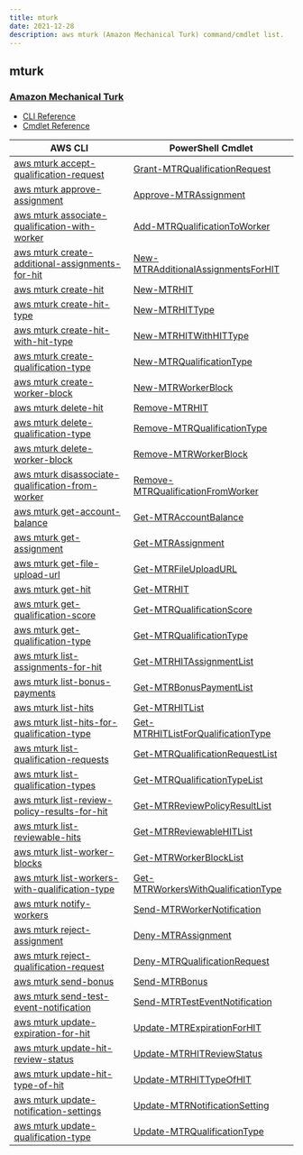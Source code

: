 ```yaml
---
title: mturk
date: 2021-12-28
description: aws mturk (Amazon Mechanical Turk) command/cmdlet list.
---
```


## mturk

### [Amazon Mechanical Turk](https://www.mturk.com/)

* [CLI Reference](https://docs.aws.amazon.com/cli/latest/reference/mturk/index.html)
* [Cmdlet Reference](https://docs.aws.amazon.com/powershell/latest/reference/items/Amazon_MTurk_Service_cmdlets.html)

|AWS CLI|PowerShell Cmdlet|
|----|----|
|[aws mturk accept-qualification-request](https://docs.aws.amazon.com/cli/latest/reference/mturk/accept-qualification-request.html)|[Grant-MTRQualificationRequest](https://docs.aws.amazon.com/powershell/latest/reference/items/Grant-MTRQualificationRequest.html)|
|[aws mturk approve-assignment](https://docs.aws.amazon.com/cli/latest/reference/mturk/approve-assignment.html)|[Approve-MTRAssignment](https://docs.aws.amazon.com/powershell/latest/reference/items/Approve-MTRAssignment.html)|
|[aws mturk associate-qualification-with-worker](https://docs.aws.amazon.com/cli/latest/reference/mturk/associate-qualification-with-worker.html)|[Add-MTRQualificationToWorker](https://docs.aws.amazon.com/powershell/latest/reference/items/Add-MTRQualificationToWorker.html)|
|[aws mturk create-additional-assignments-for-hit](https://docs.aws.amazon.com/cli/latest/reference/mturk/create-additional-assignments-for-hit.html)|[New-MTRAdditionalAssignmentsForHIT](https://docs.aws.amazon.com/powershell/latest/reference/items/New-MTRAdditionalAssignmentsForHIT.html)|
|[aws mturk create-hit](https://docs.aws.amazon.com/cli/latest/reference/mturk/create-hit.html)|[New-MTRHIT](https://docs.aws.amazon.com/powershell/latest/reference/items/New-MTRHIT.html)|
|[aws mturk create-hit-type](https://docs.aws.amazon.com/cli/latest/reference/mturk/create-hit-type.html)|[New-MTRHITType](https://docs.aws.amazon.com/powershell/latest/reference/items/New-MTRHITType.html)|
|[aws mturk create-hit-with-hit-type](https://docs.aws.amazon.com/cli/latest/reference/mturk/create-hit-with-hit-type.html)|[New-MTRHITWithHITType](https://docs.aws.amazon.com/powershell/latest/reference/items/New-MTRHITWithHITType.html)|
|[aws mturk create-qualification-type](https://docs.aws.amazon.com/cli/latest/reference/mturk/create-qualification-type.html)|[New-MTRQualificationType](https://docs.aws.amazon.com/powershell/latest/reference/items/New-MTRQualificationType.html)|
|[aws mturk create-worker-block](https://docs.aws.amazon.com/cli/latest/reference/mturk/create-worker-block.html)|[New-MTRWorkerBlock](https://docs.aws.amazon.com/powershell/latest/reference/items/New-MTRWorkerBlock.html)|
|[aws mturk delete-hit](https://docs.aws.amazon.com/cli/latest/reference/mturk/delete-hit.html)|[Remove-MTRHIT](https://docs.aws.amazon.com/powershell/latest/reference/items/Remove-MTRHIT.html)|
|[aws mturk delete-qualification-type](https://docs.aws.amazon.com/cli/latest/reference/mturk/delete-qualification-type.html)|[Remove-MTRQualificationType](https://docs.aws.amazon.com/powershell/latest/reference/items/Remove-MTRQualificationType.html)|
|[aws mturk delete-worker-block](https://docs.aws.amazon.com/cli/latest/reference/mturk/delete-worker-block.html)|[Remove-MTRWorkerBlock](https://docs.aws.amazon.com/powershell/latest/reference/items/Remove-MTRWorkerBlock.html)|
|[aws mturk disassociate-qualification-from-worker](https://docs.aws.amazon.com/cli/latest/reference/mturk/disassociate-qualification-from-worker.html)|[Remove-MTRQualificationFromWorker](https://docs.aws.amazon.com/powershell/latest/reference/items/Remove-MTRQualificationFromWorker.html)|
|[aws mturk get-account-balance](https://docs.aws.amazon.com/cli/latest/reference/mturk/get-account-balance.html)|[Get-MTRAccountBalance](https://docs.aws.amazon.com/powershell/latest/reference/items/Get-MTRAccountBalance.html)|
|[aws mturk get-assignment](https://docs.aws.amazon.com/cli/latest/reference/mturk/get-assignment.html)|[Get-MTRAssignment](https://docs.aws.amazon.com/powershell/latest/reference/items/Get-MTRAssignment.html)|
|[aws mturk get-file-upload-url](https://docs.aws.amazon.com/cli/latest/reference/mturk/get-file-upload-url.html)|[Get-MTRFileUploadURL](https://docs.aws.amazon.com/powershell/latest/reference/items/Get-MTRFileUploadURL.html)|
|[aws mturk get-hit](https://docs.aws.amazon.com/cli/latest/reference/mturk/get-hit.html)|[Get-MTRHIT](https://docs.aws.amazon.com/powershell/latest/reference/items/Get-MTRHIT.html)|
|[aws mturk get-qualification-score](https://docs.aws.amazon.com/cli/latest/reference/mturk/get-qualification-score.html)|[Get-MTRQualificationScore](https://docs.aws.amazon.com/powershell/latest/reference/items/Get-MTRQualificationScore.html)|
|[aws mturk get-qualification-type](https://docs.aws.amazon.com/cli/latest/reference/mturk/get-qualification-type.html)|[Get-MTRQualificationType](https://docs.aws.amazon.com/powershell/latest/reference/items/Get-MTRQualificationType.html)|
|[aws mturk list-assignments-for-hit](https://docs.aws.amazon.com/cli/latest/reference/mturk/list-assignments-for-hit.html)|[Get-MTRHITAssignmentList](https://docs.aws.amazon.com/powershell/latest/reference/items/Get-MTRHITAssignmentList.html)|
|[aws mturk list-bonus-payments](https://docs.aws.amazon.com/cli/latest/reference/mturk/list-bonus-payments.html)|[Get-MTRBonusPaymentList](https://docs.aws.amazon.com/powershell/latest/reference/items/Get-MTRBonusPaymentList.html)|
|[aws mturk list-hits](https://docs.aws.amazon.com/cli/latest/reference/mturk/list-hits.html)|[Get-MTRHITList](https://docs.aws.amazon.com/powershell/latest/reference/items/Get-MTRHITList.html)|
|[aws mturk list-hits-for-qualification-type](https://docs.aws.amazon.com/cli/latest/reference/mturk/list-hits-for-qualification-type.html)|[Get-MTRHITListForQualificationType](https://docs.aws.amazon.com/powershell/latest/reference/items/Get-MTRHITListForQualificationType.html)|
|[aws mturk list-qualification-requests](https://docs.aws.amazon.com/cli/latest/reference/mturk/list-qualification-requests.html)|[Get-MTRQualificationRequestList](https://docs.aws.amazon.com/powershell/latest/reference/items/Get-MTRQualificationRequestList.html)|
|[aws mturk list-qualification-types](https://docs.aws.amazon.com/cli/latest/reference/mturk/list-qualification-types.html)|[Get-MTRQualificationTypeList](https://docs.aws.amazon.com/powershell/latest/reference/items/Get-MTRQualificationTypeList.html)|
|[aws mturk list-review-policy-results-for-hit](https://docs.aws.amazon.com/cli/latest/reference/mturk/list-review-policy-results-for-hit.html)|[Get-MTRReviewPolicyResultList](https://docs.aws.amazon.com/powershell/latest/reference/items/Get-MTRReviewPolicyResultList.html)|
|[aws mturk list-reviewable-hits](https://docs.aws.amazon.com/cli/latest/reference/mturk/list-reviewable-hits.html)|[Get-MTRReviewableHITList](https://docs.aws.amazon.com/powershell/latest/reference/items/Get-MTRReviewableHITList.html)|
|[aws mturk list-worker-blocks](https://docs.aws.amazon.com/cli/latest/reference/mturk/list-worker-blocks.html)|[Get-MTRWorkerBlockList](https://docs.aws.amazon.com/powershell/latest/reference/items/Get-MTRWorkerBlockList.html)|
|[aws mturk list-workers-with-qualification-type](https://docs.aws.amazon.com/cli/latest/reference/mturk/list-workers-with-qualification-type.html)|[Get-MTRWorkersWithQualificationType](https://docs.aws.amazon.com/powershell/latest/reference/items/Get-MTRWorkersWithQualificationType.html)|
|[aws mturk notify-workers](https://docs.aws.amazon.com/cli/latest/reference/mturk/notify-workers.html)|[Send-MTRWorkerNotification](https://docs.aws.amazon.com/powershell/latest/reference/items/Send-MTRWorkerNotification.html)|
|[aws mturk reject-assignment](https://docs.aws.amazon.com/cli/latest/reference/mturk/reject-assignment.html)|[Deny-MTRAssignment](https://docs.aws.amazon.com/powershell/latest/reference/items/Deny-MTRAssignment.html)|
|[aws mturk reject-qualification-request](https://docs.aws.amazon.com/cli/latest/reference/mturk/reject-qualification-request.html)|[Deny-MTRQualificationRequest](https://docs.aws.amazon.com/powershell/latest/reference/items/Deny-MTRQualificationRequest.html)|
|[aws mturk send-bonus](https://docs.aws.amazon.com/cli/latest/reference/mturk/send-bonus.html)|[Send-MTRBonus](https://docs.aws.amazon.com/powershell/latest/reference/items/Send-MTRBonus.html)|
|[aws mturk send-test-event-notification](https://docs.aws.amazon.com/cli/latest/reference/mturk/send-test-event-notification.html)|[Send-MTRTestEventNotification](https://docs.aws.amazon.com/powershell/latest/reference/items/Send-MTRTestEventNotification.html)|
|[aws mturk update-expiration-for-hit](https://docs.aws.amazon.com/cli/latest/reference/mturk/update-expiration-for-hit.html)|[Update-MTRExpirationForHIT](https://docs.aws.amazon.com/powershell/latest/reference/items/Update-MTRExpirationForHIT.html)|
|[aws mturk update-hit-review-status](https://docs.aws.amazon.com/cli/latest/reference/mturk/update-hit-review-status.html)|[Update-MTRHITReviewStatus](https://docs.aws.amazon.com/powershell/latest/reference/items/Update-MTRHITReviewStatus.html)|
|[aws mturk update-hit-type-of-hit](https://docs.aws.amazon.com/cli/latest/reference/mturk/update-hit-type-of-hit.html)|[Update-MTRHITTypeOfHIT](https://docs.aws.amazon.com/powershell/latest/reference/items/Update-MTRHITTypeOfHIT.html)|
|[aws mturk update-notification-settings](https://docs.aws.amazon.com/cli/latest/reference/mturk/update-notification-settings.html)|[Update-MTRNotificationSetting](https://docs.aws.amazon.com/powershell/latest/reference/items/Update-MTRNotificationSetting.html)|
|[aws mturk update-qualification-type](https://docs.aws.amazon.com/cli/latest/reference/mturk/update-qualification-type.html)|[Update-MTRQualificationType](https://docs.aws.amazon.com/powershell/latest/reference/items/Update-MTRQualificationType.html)|

